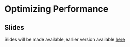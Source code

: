 # Optimizing Performance

## Slides

Slides will be made available, earlier version available [here](https://www.slideshare.net/apachemxnet/debugging-and-performance-tricks-for-mxnet-gluon-111217874)